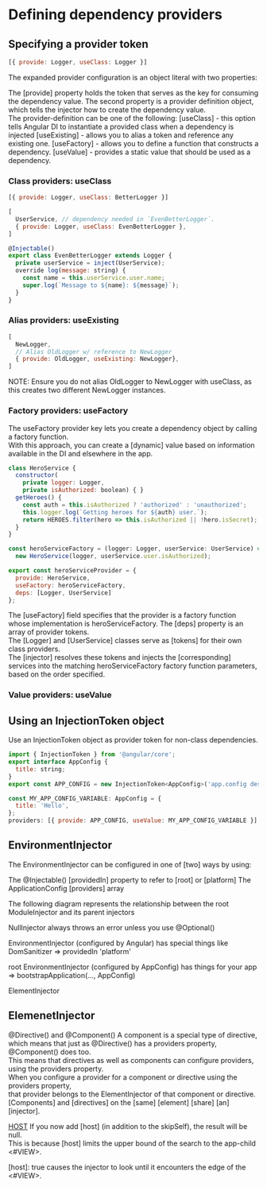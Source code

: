# Defining dependency providers

## Specifying a provider token
```js
[{ provide: Logger, useClass: Logger }]
```

The expanded provider configuration is an object literal with two properties:

The [provide] property holds the token that serves as the key for consuming the dependency value.
The second property is a provider definition object, which tells the injector how to create the dependency value.  
The provider-definition can be one of the following:
[useClass] - this option tells Angular DI to instantiate a provided class when a dependency is injected
[useExisting] - allows you to alias a token and reference any existing one.
[useFactory] - allows you to define a function that constructs a dependency.
[useValue] - provides a static value that should be used as a dependency.

### Class providers: useClass

```js
[{ provide: Logger, useClass: BetterLogger }]

[
  UserService, // dependency needed in `EvenBetterLogger`.
  { provide: Logger, useClass: EvenBetterLogger },
]

@Injectable()
export class EvenBetterLogger extends Logger {
  private userService = inject(UserService);
  override log(message: string) {
    const name = this.userService.user.name;
    super.log(`Message to ${name}: ${message}`);
  }
}
```

### Alias providers: useExisting
```js
[
  NewLogger,
  // Alias OldLogger w/ reference to NewLogger
  { provide: OldLogger, useExisting: NewLogger},
]
```

NOTE: Ensure you do not alias OldLogger to NewLogger with useClass, as this creates two different NewLogger instances.


### Factory providers: useFactory
The useFactory provider key lets you create a dependency object by calling a factory function.  
With this approach, you can create a [dynamic] value based on information available in the DI and elsewhere in the app.

```js
class HeroService {
  constructor(
    private logger: Logger,
    private isAuthorized: boolean) { }
  getHeroes() {
    const auth = this.isAuthorized ? 'authorized' : 'unauthorized';
    this.logger.log(`Getting heroes for ${auth} user.`);
    return HEROES.filter(hero => this.isAuthorized || !hero.isSecret);
  }
}

const heroServiceFactory = (logger: Logger, userService: UserService) =>
  new HeroService(logger, userService.user.isAuthorized);

export const heroServiceProvider = {
  provide: HeroService,
  useFactory: heroServiceFactory,
  deps: [Logger, UserService]
};
```
The [useFactory] field specifies that the provider is a factory function whose implementation is heroServiceFactory.
The [deps] property is an array of provider tokens.  
The [Logger] and [UserService] classes serve as [tokens] for their own class providers.  
The [injector] resolves these tokens and injects the [corresponding] services into the matching heroServiceFactory factory function parameters, based on the order specified.


### Value providers: useValue

## Using an InjectionToken object
Use an InjectionToken object as provider token for non-class dependencies. 
```js
import { InjectionToken } from '@angular/core';
export interface AppConfig {
  title: string;
}
export const APP_CONFIG = new InjectionToken<AppConfig>('app.config description');

const MY_APP_CONFIG_VARIABLE: AppConfig = {
  title: 'Hello',
};
providers: [{ provide: APP_CONFIG, useValue: MY_APP_CONFIG_VARIABLE }]
```

## EnvironmentInjector
The EnvironmentInjector can be configured in one of [two] ways by using:

The @Injectable() [providedIn] property to refer to [root] or [platform]
The ApplicationConfig [providers] array

The following diagram represents the relationship between the root ModuleInjector and its parent injectors

NullInjector
always throws an error unless
you use @Optional()
 
EnvironmentInjector
(configured by Angular)
has special things like DomSanitizer => providedIn 'platform'

root EnvironmentInjector
(configured by AppConfig)
has things for your app => bootstrapApplication(..., AppConfig)

ElementInjector

## ElemenetInjector
@Directive() and @Component()
A component is a special type of directive,  
which means that just as @Directive() has a providers property, @Component() does too.  
This means that directives as well as components can configure providers,  
using the providers property.  
When you configure a provider for a component or directive using the providers property,  
that provider belongs to the ElementInjector of that component or directive.  
[Components] and [directives] on the [same] [element] [share] [an] [injector].

[HOST](https://angular.dev/guide/di/hierarchical-dependency-injection#host)
If you now add [host] (in addition to the skipSelf), the result will be null.  
This is because [host] limits the upper bound of the search to the app-child <#VIEW>.

[host]: true causes the injector to look until it encounters the edge of the <#VIEW>.
